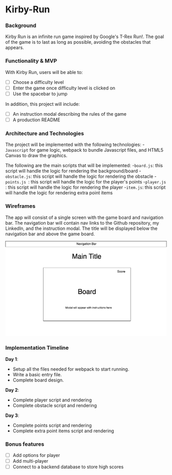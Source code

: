 # Kirby-Run

### Background

Kirby Run is an infinite run game inspired by Google's T-Rex Run!. The goal of the game is to last as long as possible, avoiding the obstacles that appears.

### Functionality & MVP 

With Kirby Run, users will be able to:

- [ ] Choose a difficulty level
- [ ] Enter the game once difficulty level is clicked on
- [ ] Use the spacebar to jump

In addition, this project will include:

- [ ] An instruction modal describing the rules of the game
- [ ] A production README

### Architecture and Technologies

The project will be implemented with the following technologies:
-`Javascript` for game logic, webpack to bundle Javascript files, and HTML5 Canvas to draw the graphics.

The following are the main scripts that will be implemented:
-`board.js`: this script will handle the logic for rendering the background/board
-`obstacle.js`: this script will handle the logic for rendering the obstacle
-`points.js `: this script will handle the logic for the player's points
-`player.js `: this script will handle the logic for rendering the player
-`item.js`: this script will handle the logic for rendering extra point items

### Wireframes

The app will consist of a single screen with the game board and navigation bar. The navigation bar will contain nav links to the Github repository, my LinkedIn, and the instruction modal. The title will be displayed below the navigation bar and above the game board.

![WireframeImage](images/wireframe.png)

### Implementation Timeline

**Day 1**: 
- Setup all the files needed for webpack to start running.
- Write a basic entry file.
- Complete board design.

**Day 2**: 
- Complete player script and rendering
- Complete obstacle script and rendering

**Day 3**: 
- Complete points script and rendering
- Complete extra point items script and rendering

### Bonus features
- [ ] Add options for player
- [ ] Add multi-player
- [ ] Connect to a backend database to store high scores
